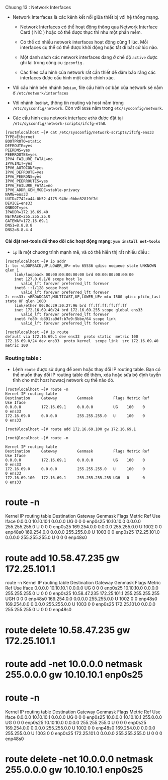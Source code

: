 Chuong 13 : Network Interfaces

- Network Interfaces là các kênh kết nối giữa thiết bị với hệ thống mạng. 

	- Network Interfaces có thể hoạt động thông qua Network Interface Card ( NIC ) 
	hoặc có thể được thực thi như một phần mềm.
	
	- Có thể có nhiều network interfaces hoạt động cùng 1 lúc. Mỗi interfaces cụ thể
	có thể được khởi động hoặc tắt đi bất cứ lúc nào.
	
	- Một danh sách các network interfaces đang ở chế độ `active` được ghi lại trong công cụ
	`ipconfig` . 
	
	- Các files cấu hình của network rất cần thiết để đảm bảo rằng các interfaces được cấu hình
	một cách chính xác.
	
- Với cấu hình bên nhánh `Debian`, file cấu hình cơ bản của network sẽ nằm ở `/etc/network/interfaces`

- Với nhánh `RedHat`, thông tin routing và host nằm trong `/etc/sysconfig/network`. Còn với `SUSE` nằm trong
`etc/sysconfig/network`.

- Các cấu hình của network interface `eth0` được đặt tại `/etc/sysconfig/network-scripts/ifcfg-eth0`.

```
[root@localhost ~]# cat /etc/sysconfig/network-scripts/ifcfg-ens33
TYPE=Ethernet
BOOTPROTO=static
DEFROUTE=yes
PEERDNS=yes
PEERROUTES=yes
IPV4_FAILURE_FATAL=no
IPV6INIT=yes
IPV6_AUTOCONF=yes
IPV6_DEFROUTE=yes
IPV6_PEERDNS=yes
IPV6_PEERROUTES=yes
IPV6_FAILURE_FATAL=no
IPV6_ADDR_GEN_MODE=stable-privacy
NAME=ens33
UUID=7742ca44-0b52-4175-940c-0bbe82819f7d
DEVICE=ens33
ONBOOT=yes
IPADDR=172.16.69.40
NETMASK=255.255.25.0
GATEWAY=172.16.69.1
DNS1=8.8.8.8
DNS2=8.8.4.4
```


#### Cài đặt net-tools để theo dõi các hoạt động mạng: `yum install net-tools`

- `ip` là một chương trình mạnh mẽ, và có thể hiển thị rất nhiều điều :

```
[root@localhost ~]# ip addr
1: lo: <LOOPBACK,UP,LOWER_UP> mtu 65536 qdisc noqueue state UNKNOWN qlen 1
    link/loopback 00:00:00:00:00:00 brd 00:00:00:00:00:00
    inet 127.0.0.1/8 scope host lo
       valid_lft forever preferred_lft forever
    inet6 ::1/128 scope host
       valid_lft forever preferred_lft forever
2: ens33: <BROADCAST,MULTICAST,UP,LOWER_UP> mtu 1500 qdisc pfifo_fast state UP qlen 1000
    link/ether 00:0c:29:30:27:96 brd ff:ff:ff:ff:ff:ff
    inet 172.16.69.40/24 brd 172.16.69.255 scope global ens33
       valid_lft forever preferred_lft forever
    inet6 fe80::b391:a9df:b7e9:5bbe/64 scope link
       valid_lft forever preferred_lft forever
```

```
[root@localhost ~]# ip route
default via 172.16.69.1 dev ens33  proto static  metric 100
172.16.69.0/24 dev ens33  proto kernel  scope link  src 172.16.69.40  metric 100
```

### Routing table :

- Lệnh `route` được sử dụng để xem hoặc thay đổi IP routing table. Bạn có thể muốn thay đổi
IP routing table để thêm, xóa hoặc sửa bộ định tuyến tĩnh cho một host howacj network cụ thể nào đó.

```
[root@localhost ~]# route -n
Kernel IP routing table
Destination     Gateway         Genmask         Flags Metric Ref    Use Iface
0.0.0.0         172.16.69.1     0.0.0.0         UG    100    0        0 ens33
172.16.69.0     0.0.0.0         255.255.255.0   U     100    0        0 ens33

[root@localhost ~]# route add 172.16.69.100 gw 172.16.69.1

[root@localhost ~]# route -n

Kernel IP routing table
Destination     Gateway         Genmask         Flags Metric Ref    Use Iface
0.0.0.0         172.16.69.1     0.0.0.0         UG    100    0        0 ens33
172.16.69.0     0.0.0.0         255.255.255.0   U     100    0        0 ens33
172.16.69.100   172.16.69.1     255.255.255.255 UGH   0      0        0 ens33

```
# route -n
Kernel IP routing table
Destination     Gateway         Genmask         Flags Metric Ref    Use Iface
0.0.0.0         10.10.10.1      0.0.0.0         UG    0      0        0 enp0s25
10.10.10.0      0.0.0.0         255.255.255.0   U     0      0        0 enp0s25
169.254.0.0     0.0.0.0         255.255.0.0     U     1002   0        0 enp48s0
169.254.0.0     0.0.0.0         255.255.0.0     U     1003   0        0 enp0s25
172.25.101.0    0.0.0.0         255.255.255.0   U     0      0        0 enp48s0
# 
# route add 10.58.47.235 gw 172.25.101.1
route -n
Kernel IP routing table
Destination     Gateway         Genmask         Flags Metric Ref    Use Iface
0.0.0.0         10.10.10.1      0.0.0.0         UG    0      0        0 enp0s25
10.10.10.0      0.0.0.0         255.255.255.0   U     0      0        0 enp0s25
10.58.47.235    172.25.101.1    255.255.255.255 UGH   0      0        0 enp48s0
169.254.0.0     0.0.0.0         255.255.0.0     U     1002   0        0 enp48s0
169.254.0.0     0.0.0.0         255.255.0.0     U     1003   0        0 enp0s25
172.25.101.0    0.0.0.0         255.255.255.0   U     0      0        0 enp48s0
# 
# route delete 10.58.47.235 gw 172.25.101.1
# route add -net 10.0.0.0 netmask 255.0.0.0 gw 10.10.10.1 enp0s25
# route -n
Kernel IP routing table
Destination     Gateway         Genmask         Flags Metric Ref    Use Iface
0.0.0.0         10.10.10.1      0.0.0.0         UG    0      0        0 enp0s25
10.0.0.0        10.10.10.1      255.0.0.0       UG    0      0        0 enp0s25
10.10.10.0      0.0.0.0         255.255.255.0   U     0      0        0 enp0s25
169.254.0.0     0.0.0.0         255.255.0.0     U     1002   0        0 enp48s0
169.254.0.0     0.0.0.0         255.255.0.0     U     1003   0        0 enp0s25
172.25.101.0    0.0.0.0         255.255.255.0   U     0      0        0 enp48s0
# route delete -net 10.0.0.0 netmask 255.0.0.0 gw 10.10.10.1 enp0s25
```


